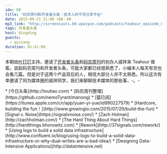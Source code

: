 ```yaml
---
idx: 80
title: "码农周刊和开发者头条：技术人的干货分享平台"
date: 2015-09-21 11:00 +08：00
mp3_link: "http://screencasts.b0.upaiyun.com/podcasts/teahour_episode_80.m4a"
tags: 开发者头条
host: dingding
guests:
  - qixiang
duration: 01:41:00
---
```


本期由[叶玎玎](http://yedingding.com)主持，邀请了[开发者头条](http://toutiao.io/)和[码农周刊](http://weekly.manong.io/)的创办人戚祥来 Teahour 做客。说起码农周刊和开发者头条，可能大家都已经很熟悉了，小编本人每天有空也会看几篇。但是对于这两个产品背后的人，相信大部分人并不太熟悉。所以这次有幸邀请了同为媒体圈的戚祥同学，我们来聊聊技术媒体的那些事，-。-

<section class="notes" markdown="1">
* [今日头条](http://toutiao.com)
* [码农周刊整理](https://github.com/nemoTyrant/manong)
* [猿已阅](https://itunes.apple.com/cn/app/yuan-yi-yue/id990227579)
* [Hardcore, building the fun！](http://www.growingio.com/2015/07/29/build-the-fun)
* [Signal v. Noise](https://signalvnoise.com/)
* [Zach Holman](http://zachholman.com/)
* [The Hard Thing About Hard Things](http://hardthings.bhorowitz.com)
* [Rework](http://37signals.com/rework/)
* [Using logs to build a solid data infrastructure](http://www.confluent.io/blog/using-logs-to-build-a-solid-data-infrastructure-or-why-dual-writes-are-a-bad-idea/)
* [Designing Data-Intensive Applications](http://dataintensive.net)
</section>
